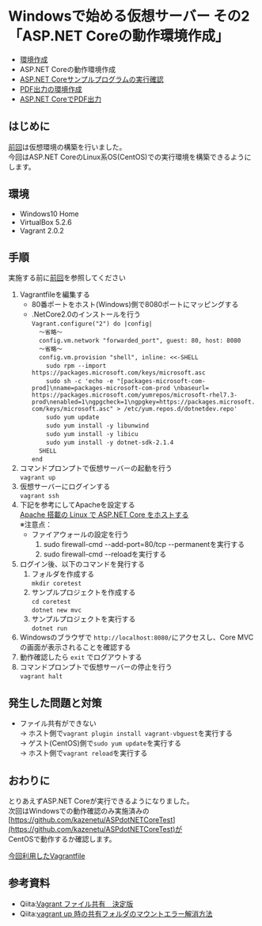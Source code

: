 # Windowsで始める仮想サーバー その2<br>「ASP.NET Coreの動作環境作成」

- [環境作成](https://github.com/kazenetu/blog-reports/tree/master/reports/16-dotnetTestCentOS/readme.md)
- ASP.NET Coreの動作環境作成
- [ASP.NET Coreサンプルプログラムの実行確認](https://github.com/kazenetu/blog-reports/tree/master/reports/18-dotnetTestCentOS3/readme.md)
- [PDF出力の環境作成](https://github.com/kazenetu/blog-reports/tree/master/reports/19-dotnetTestCentOS4/readme.md)
- [ASP.NET CoreでPDF出力](https://github.com/kazenetu/blog-reports/tree/master/reports/20-dotnetTestCentOS5/readme.md)

## はじめに
[前回](https://github.com/kazenetu/blog-reports/blob/master/reports/16-dotnetTestCentOS/readme.md)は仮想環境の構築を行いました。  
今回はASP.NET CoreのLinux系OS(CentOS)での実行環境を構築できるようにします。

## 環境
- Windows10 Home  
- VirtualBox 5.2.6  
- Vagrant 2.0.2

## 手順
実施する前に[前回](https://github.com/kazenetu/blog-reports/blob/master/reports/16-dotnetTestCentOS/readme.md)を参照してください
1. Vagrantfileを編集する
   - 80番ポートをホスト(Windows)側で8080ポートにマッピングする
   - .NetCore2.0のインストールを行う  
```Vagrant.configure("2") do |config|```  
```  ～省略～```  
```  config.vm.network "forwarded_port", guest: 80, host: 8080```   
```  ～省略～```  
```  config.vm.provision "shell", inline: <<-SHELL```  
```    sudo rpm --import https://packages.microsoft.com/keys/microsoft.asc```  
```    sudo sh -c 'echo -e "[packages-microsoft-com-prod]\nname=packages-microsoft-com-prod \nbaseurl= https://packages.microsoft.com/yumrepos/microsoft-rhel7.3-prod\nenabled=1\ngpgcheck=1\ngpgkey=https://packages.microsoft.com/keys/microsoft.asc" > /etc/yum.repos.d/dotnetdev.repo'```  
```    sudo yum update```  
```    sudo yum install -y libunwind```  
```    sudo yum install -y libicu```  
```    sudo yum install -y dotnet-sdk-2.1.4```  
```  SHELL```  
```end```  
1. コマンドプロンプトで仮想サーバーの起動を行う  
```vagrant up```  
1. 仮想サーバーにログインする  
```vagrant ssh```
1. 下記を参考にしてApacheを設定する  
[Apache 搭載の Linux で ASP.NET Core をホストする](https://docs.microsoft.com/ja-jp/aspnet/core/host-and-deploy/linux-apache?tabs=aspnetcore2x)  
※注意点：  
   -  ファイアウォールの設定を行う
      1. sudo firewall-cmd --add-port=80/tcp --permanentを実行する
      1. sudo firewall-cmd --reloadを実行する
1. ログイン後、以下のコマンドを発行する
   1. フォルダを作成する  
     ```mkdir coretest```
   1. サンプルプロジェクトを作成する  
     ```cd coretest```  
     ```dotnet new mvc```
   1. サンプルプロジェクトを実行する  
     ```dotnet run```  
1. Windowsのブラウザで ```http://localhost:8080/```にアクセスし、Core MVCの画面が表示されることを確認する
1. 動作確認したら ```exit``` でログアウトする
1. コマンドプロンプトで仮想サーバーの停止を行う  
```vagrant halt```  

## 発生した問題と対策
- ファイル共有ができない  
  → ホスト側で```vagrant plugin install vagrant-vbguest```を実行する  
  → ゲスト(CentOS)側で```sudo yum update```を実行する      
  → ホスト側で```vagrant reload```を実行する  

## おわりに
とりあえずASP.NET Coreが実行できるようになりました。  
次回はWindowsでの動作確認のみ実施済みの[https://github.com/kazenetu/ASPdotNETCoreTest](https://github.com/kazenetu/ASPdotNETCoreTest)が  
CentOSで動作するか確認します。

[今回利用したVagrantfile](./Vagrantfile)

## 参考資料
- Qiita:[Vagrant ファイル共有　決定版](https://qiita.com/yusk24/items/96a0000716fed7ca62f6)
- Qiita:[vagrant up 時の共有フォルダのマウントエラー解消方法](https://qiita.com/takutoki/items/33cf1230e032931f9adc)